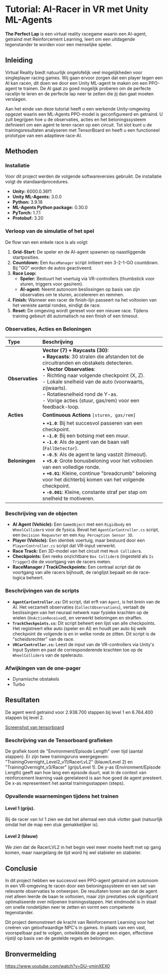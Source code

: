 # Tutorial: AI-Racer in VR met Unity ML-Agents

**The Perfect Lap** is een virtual reality racegame waarin een AI-agent, getraind met Reinforcement Learning, leert om een uitdagende tegenstander te worden voor een menselijke speler.

## Inleiding

Virtual Reality biedt natuurlijk ongelofelijk veel mogelijkheden voor singleplayer racing games. Wij gaan ervoor zorgen dat een player tegen een AI kan racen, dit doen we door een Unity ML-agent te maken om een PPO-agent te trainen. De AI gaat zo goed mogelijk proberen om de perfecte racelijn te leren en de perfecte lap neer te zetten die jij dan gaat moeten verslagen.

Aan het einde van deze tutorial heeft u een werkende Unity-omgeving opgezet waarin een ML-Agents PPO-model is geconfigureerd en getraind. 
U zult begrijpen hoe u de observaties, acties en het beloningssysteem definieert om een agent te leren racen op een circuit. Tot slot kunt u de trainingsresultaten analyseren met TensorBoard en 
heeft u een functioneel prototype van een adaptieve race-AI.

## Methoden

### Installatie

Voor dit project werden de volgende softwareversies gebruikt. De installatie volgt de standaardprocedures.

*   **Unity:** 6000.0.36f1
*   **Unity ML-Agents:** 3.0.0
*   **Python:** 3.9.18
*   **ML-Agents Python package:** 0.30.0
*   **PyTorch:** 1.7.1
*   **Protobuf:** 3.20

### Verloop van de simulatie of het spel

De flow van een enkele race is als volgt:

1.  **Grid-Start:** De speler en de AI-agent spawnen op naastliggende startposities.
2.  **Countdown:** Een `RaceManager` script initieert een 3-2-1-GO countdown. Bij "GO" worden de autos geactiveerd.
3.  **Race Loop:**
    *   **Speler:** Bestuurt het voertuig via VR-controllers (thumbstick voor sturen, triggers voor gas/rem).
    *   **AI-agent:** Neemt autonoom beslissingen op basis van zijn observaties om te sturen, accelereren en remmen.
4.  **Finish:** Wanneer een racer de finish-lijn passeert na het voltooien van het vereiste aantal rondes, eindigt de race.
5.  **Reset:** De omgeving wordt gereset voor een nieuwe race. Tijdens training gebeurt dit automatisch na een finish of een timeout.

### Observaties, Acties en Beloningen

| Type          | Beschrijving                                                                                                                                                                                                                                                                                                        |
| :------------ | :------------------------------------------------------------------------------------------------------------------------------------------------------------------------------------------------------------------------------------------------------------------------------------------------------------------ |
| **Observaties** | **Vector (7) + Raycasts (30):**<br> • **Raycasts**: 30 stralen die afstanden tot de circuitranden en obstakels detecteren.<br> • **Vector Observaties**: <br>    - Richting naar volgende checkpoint (X, Z).<br>    - Lokale snelheid van de auto (voorwaarts, zijwaarts).<br>    - Rotatiesnelheid rond de Y-as.<br>    - Vorige acties (stuur, gas/rem) voor een feedback-loop. |
| **Acties**      | **Continuous Actions** `[sturen, gas/rem]`                                                                                                                          |
| **Beloningen**  | • **`+1.0`**: Bij het succesvol passeren van een checkpoint.<br>• **`-1.0`**: Bij een botsing met een muur.<br>• **`-1.0`**: Als de agent van de baan valt (`FallDetector`).<br>• **`-0.5`**: Als de agent te lang vastzit (timeout).<br>• **`+5.0`**: Grote bonusbeloning voor het voltooien van een volledige ronde.<br>• **`+0.01`**: Kleine, continue "breadcrumb" beloning voor het dichterbij komen van het volgende checkpoint.<br>• **`-0.001`**: Kleine, constante straf per stap om snelheid te motiveren. |

### Beschrijving van de objecten

*   **AI Agent (Vehicle):** Een `GameObject` met een `Rigidbody` en `WheelCollider`s voor de fysica. Bevat het `AgentCarController.cs` script, een `Decision Requester` en een `Ray Perception Sensor 3D`.
*   **Player (Vehicle):** Een identiek voertuig, maar bestuurd door een `PlayerController.cs` script dat VR-input verwerkt.
*   **Race Track:** Een 3D-model van het circuit met `Mesh Collider`s.
*   **Checkpoints:** Een reeks onzichtbare `Box Collider`s (ingesteld als `Is Trigger`) die de voortgang van de racers meten.
*   **RaceManager / TrackCheckpoints:** Een centraal script dat de voortgang van alle racers bijhoudt, de ranglijst bepaalt en de race-logica beheert.

### Beschrijvingen van de scripts

*   **`AgentCarController.cs`:** Dit script, dat erft van `Agent`, is het brein van de AI. Het verzamelt observaties (`CollectObservations`), vertaalt de beslissingen van het neuraal netwerk naar fysieke krachten op de wielen (`OnActionReceived`), en verwerkt beloningen en straffen.
*   **`TrackCheckpoints.cs`:** Dit script beheert een lijst van alle checkpoints. Het registreert elke auto (speler en AI) en houdt per auto bij welk checkpoint de volgende is en in welke ronde ze zitten. Dit script is de "scheidsrechter" van de race.
*   **`VRCarController.cs`:** Leest de input van de VR-controllers via Unity's Input System en past de corresponderende krachten toe op de `WheelCollider`s van de spelerauto.

### Afwijkingen van de one-pager

* Dynamische obstakels
* Turbo

## Resultaten

De agent werd getraind voor 2.938.700 stappen bij level 1 en 6.764.400 stappen bij level 2. 

[Screenshot van tensorboard](./screenshots/tensorboard.png)

### Beschrijving van de Tensorboard grafieken

De grafiek toont de "Environment/Episode Length" over tijd (aantal stappen). Er zijn twee trainingsruns weergegeven: "TrainingOvernight_Level2_v11/RacerLvL2" (blauw/Level 2) en "TrainingOvernight_v3/Racer" (grijs/Level 1). De y-as (Environment/Episode Length) geeft aan hoe lang een episode duurt, wat in de context van reinforcement learning vaak gerelateerd is aan hoe goed de agent presteert. De x-as representeert het aantal trainingsstappen (steps).

### Opvallende waarnemingen tijdens het trainen

#### Level 1 (grijs). 

Bij de racer van lvl 1 zien we dat het allemaal een stuk vlotter gaat (natuurlijk omdat het de map een stuk gemakkelijker is).

#### Level 2 (blauw)

We zien dat de RacerLVL2 in het begin veel meer moeite heeft met op gang komen, maar naargelang de tijd word hij wel stabieler en stabieler.

## Conclusie

In dit project hebben we succesvol een PPO-agent getraind om autonoom in een VR-omgeving te racen door een beloningssysteem en een set van relevante observaties te ontwerpen. De resultaten tonen aan dat de agent niet alleen leerde de baan te voltooien, maar zijn prestaties ook significant optimaliseerde over miljoenen trainingsstappen. Het eindmodel is in staat om snelle rondetijden neer te zetten en vormt een competente tegenstander.

Dit project demonstreert de kracht van Reinforcement Learning voor het creëren van geloofwaardige NPC's in games. In plaats van een vast, voorspelbaar pad te volgen, ontwikkelde de agent een eigen, effectieve rijstijl op basis van de gestelde regels en beloningen. 

## Bronvermelding

https://www.youtube.com/watch?v=DU-yminXEX0 
